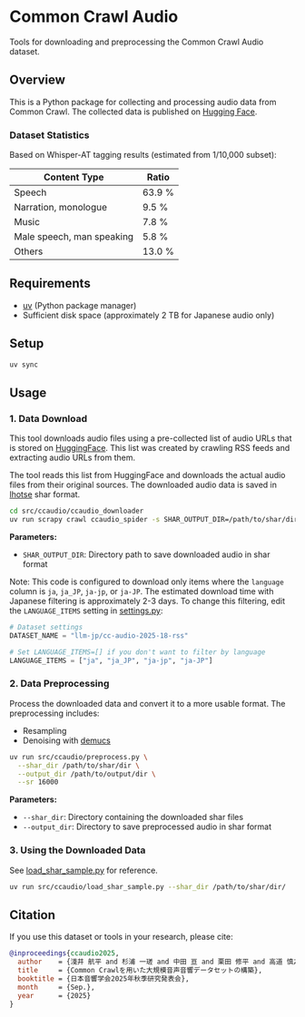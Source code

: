 # Common Crawl Audio

Tools for downloading and preprocessing the Common Crawl Audio dataset.

## Overview

This is a Python package for collecting and processing audio data from Common Crawl. The collected data is published on [Hugging Face](https://huggingface.co/datasets/llm-jp/cc-audio-2025-18-rss).

### Dataset Statistics

Based on Whisper-AT tagging results (estimated from 1/10,000 subset):

| Content Type | Ratio |
|-------------|------------|
| Speech | 63.9 % |
| Narration, monologue | 9.5 % |
| Music | 7.8 % |
| Male speech, man speaking | 5.8 % |
| Others | 13.0 % |

## Requirements

- [uv](https://github.com/astral-sh/uv) (Python package manager)
- Sufficient disk space (approximately 2 TB for Japanese audio only)

## Setup

```sh
uv sync
```

## Usage

### 1. Data Download

This tool downloads audio files using a pre-collected list of audio URLs that is stored on [HuggingFace](https://huggingface.co/datasets/llm-jp/cc-audio-2025-18-rss). This list was created by crawling RSS feeds and extracting audio URLs from them.

The tool reads this list from HuggingFace and downloads the actual audio files from their original sources. The downloaded audio data is saved in [lhotse](https://lhotse.readthedocs.io/en/latest/index.html) shar format.

```sh
cd src/ccaudio/ccaudio_downloader
uv run scrapy crawl ccaudio_spider -s SHAR_OUTPUT_DIR=/path/to/shar/dir/
```

**Parameters:**
- `SHAR_OUTPUT_DIR`: Directory path to save downloaded audio in shar format

Note: This code is configured to download only items where the `language` column is `ja`, `ja_JP`, `ja-jp`, or `ja-JP`. The estimated download time with Japanese filtering is approximately 2-3 days. To change this filtering, edit the `LANGUAGE_ITEMS` setting in [settings.py](https://github.com/llm-jp/ccaudio/blob/main/src/ccaudio/ccaudio_downloader/ccaudio_downloader/settings.py):

```python
# Dataset settings
DATASET_NAME = "llm-jp/cc-audio-2025-18-rss"

# Set LANGUAGE_ITEMS=[] if you don't want to filter by language
LANGUAGE_ITEMS = ["ja", "ja_JP", "ja-jp", "ja-JP"]
```

### 2. Data Preprocessing

Process the downloaded data and convert it to a more usable format. The preprocessing includes:

- Resampling
- Denoising with [demucs](https://github.com/adefossez/demucs)

```sh
uv run src/ccaudio/preprocess.py \
  --shar_dir /path/to/shar/dir \
  --output_dir /path/to/output/dir \
  --sr 16000
```

**Parameters:**
- `--shar_dir`: Directory containing the downloaded shar files
- `--output_dir`: Directory to save preprocessed audio in shar format

### 3. Using the Downloaded Data

See [load_shar_sample.py](https://github.com/llm-jp/ccaudio/blob/main/src/ccaudio/load_shar_sample.py) for reference.

```sh
uv run src/ccaudio/load_shar_sample.py --shar_dir /path/to/shar/dir/
```

## Citation

If you use this dataset or tools in your research, please cite:

```bibtex
@inproceedings{ccaudio2025,
  author    = {淺井 航平 and 杉浦 一瑳 and 中田 亘 and 栗田 修平 and 高道 慎之介 and 小川 哲司 and 東中 竜一郎},
  title     = {Common Crawlを用いた大規模音声音響データセットの構築},
  booktitle = {日本音響学会2025年秋季研究発表会},
  month     = {Sep.},
  year      = {2025}
}
```
